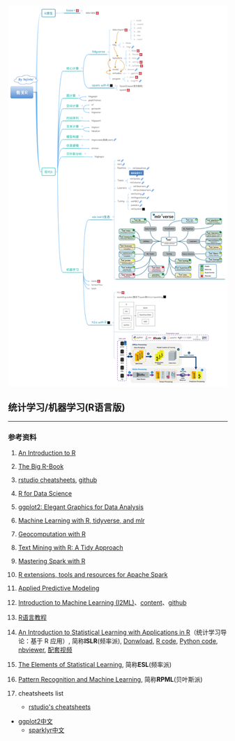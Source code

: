 ![](有关R.png)
##  统计学习/机器学习(R语言版)

---

### 参考资料
1. [An Introduction to R](https://cran.r-project.org/doc/manuals/r-release/R-intro.html)

2. [The Big R-Book](https://share.weiyun.com/h9Z4VxFx)

3. [rstudio cheatsheets](https://rstudio.com/resources/cheatsheets/), [github](https://gitee.com/yejinlei-mirror/rstudio-cheatsheets)

4. [R for Data Science](https://r4ds.had.co.nz/index.html)

5. [ggplot2: Elegant Graphics for Data Analysis](https://ggplot2-book.org/index.html)

6. [Machine Learning with R, tidyverse, and mlr](https://share.weiyun.com/X4XRMj6A)

7. [Geocomputation with R](https://geocompr.robinlovelace.net/)

8. [Text Mining with R: A Tidy Approach](https://www.tidytextmining.com/index.html)

9. [Mastering Spark with R](https://therinspark.com/)

10. [R extensions, tools and resources for Apache Spark](https://github.com/r-spark)

11. [Applied Predictive Modeling](http://appliedpredictivemodeling.com/)

12. [Introduction to Machine Learning (I2ML)](https://introduction-to-machine-learning.netlify.app/)、[content](https://compstat-lmu.github.io/lecture_i2ml/articles/content.html)、[github](https://github.com/compstat-lmu/lecture_i2ml)

13. [R语言教程](https://www.math.pku.edu.cn/teachers/lidf/docs/Rbook/html/_Rbook/index.html)

14. [An Introduction to Statistical Learning with Applications in R](https://statlearning.com/)（统计学习导论：基于 R 应用）, 简称**ISLR**(频率派), [Donwload](https://statlearning.com/ISLR%20Seventh%20Printing.pdf), [R code](https://statlearning.com/All%20Labs.txt), [Python code](https://github.com/hardikkamboj/An-Introduction-to-Statistical-Learning), [nbviewer](https://nbviewer.jupyter.org/github/hardikkamboj/An-Introduction-to-Statistical-Learning/tree/master/), [配套视频](https://www.bilibili.com/video/av60874013/)

15. [The Elements of Statistical Learning](https://web.stanford.edu/~hastie/ElemStatLearn/), 简称**ESL**(频率派)

16. [Pattern Recognition and Machine Learning](https://www.microsoft.com/en-us/research/people/cmbishop/prml-book/), 简称**RPML**(贝叶斯派)

17. cheatsheets list
	* [rstudio's cheatsheets](https://rstudio.com/resources/cheatsheets/)
* [ggplot2中文](https://github.com/rstudio/cheatsheets/raw/master/translations/chinese/data-visualization-2.1.pdf)
    * [sparklyr中文](https://github.com/rstudio/cheatsheets/raw/master/translations/chinese/sparklyr-cheatsheet_zh_CN.pdf)
    
    

